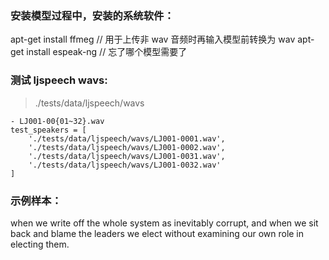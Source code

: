 

### 安装模型过程中，安装的系统软件：
apt-get install ffmeg // 用于上传非 wav 音频时再输入模型前转换为 wav
apt-get install espeak-ng // 忘了哪个模型需要了

### 测试 ljspeech wavs:
> ./tests/data/ljspeech/wavs
```angular2html
- LJ001-00{01~32}.wav
test_speakers = [
    './tests/data/ljspeech/wavs/LJ001-0001.wav',
    './tests/data/ljspeech/wavs/LJ001-0002.wav',
    './tests/data/ljspeech/wavs/LJ001-0031.wav',
    './tests/data/ljspeech/wavs/LJ001-0032.wav'
]
```


### 示例样本：
when we write off the whole system as inevitably corrupt, and when we sit back and blame the leaders we elect without examining our own role in electing them.